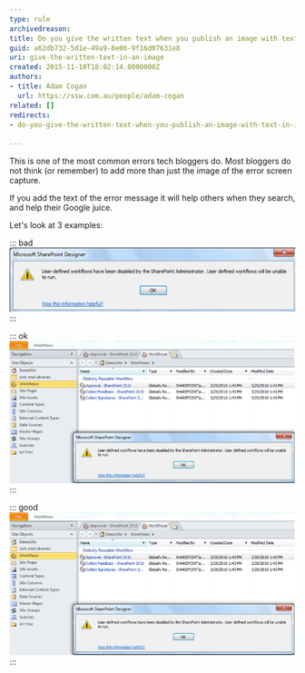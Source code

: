 ```yaml
---
type: rule
archivedreason: 
title: Do you give the written text when you publish an image with text in it?
guid: a62db732-5d1e-49a9-8e06-9f16d07631e8
uri: give-the-written-text-in-an-image
created: 2015-11-10T18:02:14.0000000Z
authors:
- title: Adam Cogan
  url: https://ssw.com.au/people/adam-cogan
related: []
redirects:
- do-you-give-the-written-text-when-you-publish-an-image-with-text-in-it

---
```


This is one of the most common errors tech bloggers do. Most bloggers do not think (or remember) to add more than just the image of the error screen capture.

If you add the text of the error message it will help others when they search, and help their Google juice.

<!--endintro-->

Let's look at 3 examples:


::: bad  
![Figure: Bad Example - this image gives no context of the surrounding areas, and without the text as well you get no google love](BadExampleErrorMSG.jpg)  
:::


::: ok  
![Figure: OK Example - this image is great because it gives context by including the surrounding area, but you still need the text for SEO benefits](OKExampleForErrorMSG.jpg)  
:::


::: good  
![Figure: Good example - if you add the image and this text above, you get full marks](OKExampleForErrorMSG.jpg)  
:::
